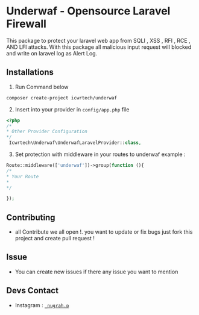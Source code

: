 # Underwaf - Opensource Laravel Firewall
This package to protect your laravel web app from SQLI , XSS , RFI , RCE , AND LFI attacks. With this package all malicious input request will blocked and write on laravel log as Alert Log.

## Installations
1. Run Command below 
```bash
composer create-project icwrtech/underwaf
```
2. Insert into your provider in ````config/app.php```` file
```php
<?php
/*
* Other Provider Configuration
*/
 Icwrtech\Underwaf\UnderwafLaravelProvider::class,

```
3. Set protection with middleware in your routes to underwaf example :
```php
Route::middleware(['underwaf'])->group(function (){
/*
* Your Route
*
*/

});

```
## Contributing
- all Contribute we all open !. you want to update or fix bugs just fork this project and create pull request !
## Issue 
- You can create new issues if there any issue you want to mention
## Devs Contact
- Instagram : <a href="https://instagram.com/_nugrah.p" target="_blank">`_nugrah.p`</a> 

